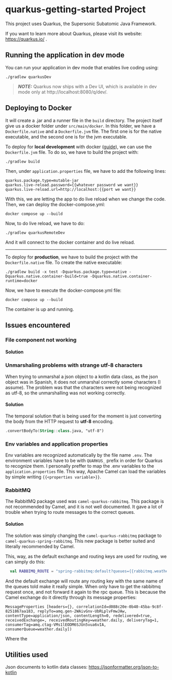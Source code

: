 # quarkus-getting-started Project

This project uses Quarkus, the Supersonic Subatomic Java Framework.

If you want to learn more about Quarkus, please visit its website: https://quarkus.io/ .

## Running the application in dev mode

You can run your application in dev mode that enables live coding using:

```shell script
./gradlew quarkusDev
```

> **_NOTE:_** Quarkus now ships with a Dev UI, which is available in dev mode only at http://localhost:8080/q/dev/.

## Deploying to Docker

It will create a .jar and a runner file in the `build` directory. The project itself give us a docker folder under `src/main/docker`. In this folder, we have a `Dockerfile.native` and a `Dockerfile.jvm` file. The first one is for the native executable, and the second one is for the jvm executable.

To deploy for **local development** with docker ([guide](https://www.logicmonitor.com/blog/how-to-use-quarkus-live-coding-in-docker)), we can use the `Dockerfile.jvm` file. To do so, we have to build the project with:

```shell script
./gradlew build
```

Then, under `application.properties` file, we have to add the following lines:

```properties
quarkus.package.type=mutable-jar
quarkus.live-reload.password={{whatever password we want}}
quarkus.live-reload.url=http://localhost:{{port we want}}
```

With this, we are letting the app to do live reload when we change the code. Then, we can deploy the docker-compose.yml:

```shell script
docker compose up --build
```

Now, to do live reload, we have to do:

```shell script
./gradlew quarkusRemoteDev
```

And it will connect to the docker container and do live reload.

---

To deploy for **production**, we have to build the project with the `Dockerfile.native` file. To create the native executable:

```shell script
./gradlew build -x test -Dquarkus.package.type=native -Dquarkus.native.container-build=true -Dquarkus.native.container-runtime=docker
```

Now, we have to execute the docker-compose.yml file:

```shell script
docker compose up --build
```

The container is up and running.

## Issues encountered

### File component not working



#### Solution


### Unmarshaling problems with strange utf-8 characters

When trying to unmarshal a json object to a kotlin data class, as the json object was in Spanish, it does not unmarshal correctly some characters (I assume). The problem was that the characters were not being recognized as utf-8, so the unmarshalling was not working correctly.

#### Solution

The temporal solution that is being used for the moment is just converting the body from the HTTP request to **utf-8** encoding.

```kotlin
.convertBodyTo(String::class.java, "utf-8")
```

### Env variables and application properties

Env variables are recognized automatically by the file name `.env`. The environment variables have to be with `QUARKUS_` prefix in order for Quarkus to recognize them. I personally preffer to map the .env variables to the `application.properties` file. This way, Apache Camel can load the variables by simple writing `{{<properties variable>}}`.

### RabbitMQ

The RabbitMQ package used was `camel-quarkus-rabbitmq`. This package is not recommended by Camel, and it is not well documented. It gave a lot of trouble when trying to route messages to the correct queues.

#### Solution

The solution was simply changing the `camel-quarkus-rabbitmq` package to `camel-quarkus-spring-rabbitmq`. This new package is better suited and literally recommended by Camel.

This, way, as the default exchange and routing keys are used for routing, we can simply do this:

```kotlin
  val RABBIMQ_ROUTE = "spring-rabbitmq:default?queues={{rabbitmq.weather.daily.queue}}"
```

And the default exchange will route any routing key with the same name of the queues told make it really simple. When only have to get the rabbitmq request once, and not forward it again to the rpc queue. This is because the Camel exchange do it directly through its message properties:

```shell script
MessageProperties [headers={}, correlationId=d088c20e-0b40-45ba-9c8f-8251867aa183, replyTo=amq.gen-2WAivGnv-UbRLplvFmwJAw, contentType=application/json, contentLength=0, redelivered=true, receivedExchange=, receivedRoutingKey=weather.daily, deliveryTag=1, consumerTag=amq.ctag-VMs1lEODM6SJUn5vua6vIA, consumerQueue=weather.daily])
```

Where the

## Utilities used

Json documents to kotlin data classes: https://jsonformatter.org/json-to-kotlin
